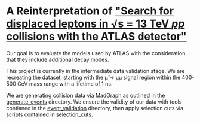 # A Reinterpretation of ["Search for displaced leptons in √s = 13 TeV *pp* collisions with the ATLAS detector"](https://atlas.web.cern.ch/Atlas/GROUPS/PHYSICS/PAPERS/SUSY-2018-14/)

Our goal is to evaluate the models used by ATLAS with the consideration that they include additional decay modes. 

This project is currently in the intermediate data validation stage. We are recreating the dataset, starting with the  μ̃ → μμ signal region within the 400-500 GeV mass range with a lifetime of 1 ns. 

We are generating collision data via MadGraph as outlined in the [generate_events](https://github.com/A-A-Abdelhamid/LLP_Sleptons_RPV_SUSY/tree/secondary/generate_events) directory. We ensure the validity of our data with tools contianed in the [event_validation](https://github.com/A-A-Abdelhamid/LLP_Sleptons_RPV_SUSY/tree/secondary/event_validation) directory, then apply selection cuts via scripts contained in [selection_cuts](https://github.com/A-A-Abdelhamid/LLP_Sleptons_RPV_SUSY/tree/secondary/selection_cuts). 
